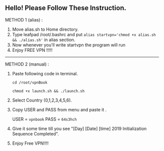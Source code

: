 Hello! Please Follow These Instruction.
----------------------------------------------------------------------------------------------
METHOD 1 (alias) : 

1. Move alias.sh to Home directory.
2. Type leafpad /root/.bashrc and put 
```alias startvpn='chmod +x alias.sh && ./alias.sh'``` in alias section.
3. Now whenever you'll write startvpn the program will run
4. Enjoy FREE VPN !!!!! 

-----------------------------------------------------------------------------------------------
METHOD 2 (manual) :

1. Paste following code in terminal.

	```cd /root/vpnBook```	
	
	```chmod +x launch.sh && ./launch.sh```

2. Select Country (0,1,2,3,4,5,6).
3. Copy USER and PASS from menu and paste it .

	USER = ```vpnbook```
	PASS = ```64s3hch```

5. Give it some time till you see "[Day] [Date] [time] 2019 Initialization Sequence Completed".
6. Enjoy Free VPN!!!!
